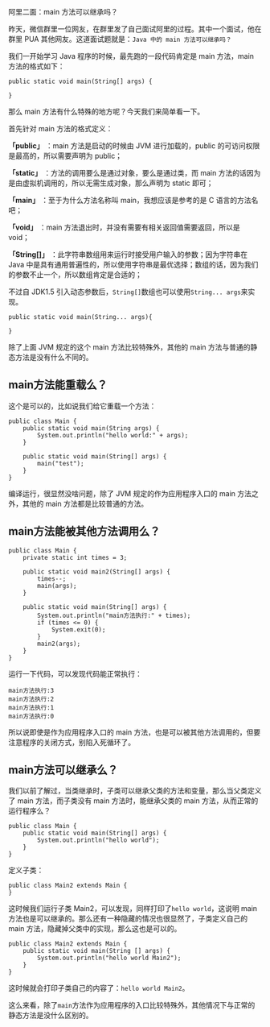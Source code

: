 阿里二面：main 方法可以继承吗？

昨天，微信群里一位网友，在群里发了自己面试阿里的过程。其中一个面试，他在群里 PUA 其他网友。这道面试题就是：`Java 中的 main 方法可以继承吗？`

我们一开始学习 Java 程序的时候，最先跑的一段代码肯定是 main 方法，main 方法的格式如下：

```
public static void main(String[] args) {

}
```

那么 main 方法有什么特殊的地方呢？今天我们来简单看一下。

首先针对 main 方法的格式定义：

**「public」** ：main 方法是启动的时候由 JVM 进行加载的，public 的可访问权限是最高的，所以需要声明为 public；

**「static」** ：方法的调用要么是通过对象，要么是通过类，而 main 方法的话因为是由虚拟机调用的，所以无需生成对象，那么声明为 static 即可；

**「main」** ：至于为什么方法名称叫 main，我想应该是参考的是 C 语言的方法名吧；

**「void」** ：main 方法退出时，并没有需要有相关返回值需要返回，所以是 void；

**「String[]」** ：此字符串数组用来运行时接受用户输入的参数；因为字符串在 Java 中是具有通用普遍性的，所以使用字符串是最优选择；数组的话，因为我们的参数不止一个，所以数组肯定是合适的；

不过自 JDK1.5 引入动态参数后，`String[]`数组也可以使用`String... args`来实现。

```
public static void main(String... args){

}
```

除了上面 JVM 规定的这个 main 方法比较特殊外，其他的 main 方法与普通的静态方法是没有什么不同的。

## main方法能重载么？

这个是可以的，比如说我们给它重载一个方法：

```
public class Main {
    public static void main(String args) {
        System.out.println("hello world:" + args);
    }

    public static void main(String[] args) {
        main("test");
    }
}
```

编译运行，很显然没啥问题，除了 JVM 规定的作为应用程序入口的 main 方法之外，其他的 main 方法都是比较普通的方法。

## main方法能被其他方法调用么？

```
public class Main {
    private static int times = 3;

    public static void main2(String[] args) {
        times--;
        main(args);
    }

    public static void main(String[] args) {
        System.out.println("main方法执行:" + times);
        if (times <= 0) {
            System.exit(0);
        }
        main2(args);
    }
}
```

运行一下代码，可以发现代码能正常执行：

```
main方法执行:3
main方法执行:2
main方法执行:1
main方法执行:0
```

所以说即使是作为应用程序入口的 main 方法，也是可以被其他方法调用的，但要注意程序的关闭方式，别陷入死循环了。

## main方法可以继承么？

我们以前了解过，当类继承时，子类可以继承父类的方法和变量，那么当父类定义了 main 方法，而子类没有 main 方法时，能继承父类的 main 方法，从而正常的运行程序么？

```
public class Main {
    public static void main(String[] args) {
        System.out.println("hello world");
    }
}
```

定义子类：

```
public class Main2 extends Main {
}
```

这时候我们运行子类 Main2，可以发现，同样打印了`hello world`，这说明 main 方法也是可以继承的。那么还有一种隐藏的情况也很显然了，子类定义自己的 main 方法，隐藏掉父类中的实现，那么这也是可以的。

```
public class Main2 extends Main {
    public static void main(String [] args) {
        System.out.println("hello world Main2");
    }
}
```

这时候就会打印子类自己的内容了：`hello world Main2`。

这么来看，除了`main`方法作为应用程序的入口比较特殊外，其他情况下与正常的静态方法是没什么区别的。
